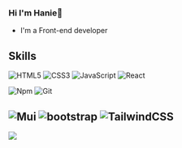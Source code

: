 ### Hi I'm Hanie👋

- I'm a Front-end developer

## Skills
![HTML5](https://img.shields.io/badge/HTML5-E34F26?logo=HTML5&logoColor=white&style=for-the-badge)
![CSS3](https://img.shields.io/badge/CSS3-1572B6?logo=CSS3&logoColor=white&style=for-the-badge)
![JavaScript](https://img.shields.io/badge/JavaScript-F7DF1E?logo=JavaScript&logoColor=black&style=for-the-badge)
![React](https://img.shields.io/badge/React-61DAFB?logo=React&logoColor=black&style=for-the-badge)

![Npm](https://img.shields.io/badge/Npm-CB3837?logo=Npm&logoColor=white&style=for-the-badge)
![Git](https://img.shields.io/badge/Git-F05032?logo=Git&logoColor=white&style=for-the-badge)

![Mui](https://img.shields.io/badge/MUI-007fff?logo=MUI&logoColor=white&style=for-the-badge)
![bootstrap](https://img.shields.io/badge/Bootstrap-purple?logo=Bootstrap&logoColor=white&style=for-the-badge)
![TailwindCSS](https://img.shields.io/badge/tailwindcss-%2338B2AC.svg?style=for-the-badge&logo=tailwind-css&logoColor=white)
---

<p align="left"><img src="https://komarev.com/ghpvc/?username=Hanieghorbani&label=Profile%20views&color=0e75b6&style=flat" </p>

